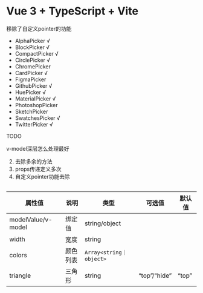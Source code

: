 # Vue 3 + TypeScript + Vite

移除了自定义pointer的功能

- AlphaPicker √
- BlockPicker √
- CompactPicker √
- CirclePicker √
- ChromePicker
- CardPicker √
- FigmaPicker
- GithubPicker √
- HuePicker √
- MaterialPicker √
- PhotoshopPicker
- SketchPicker
- SwatchesPicker √
- TwitterPicker √

TODO

v-model深层怎么处理最好

2. 去除多余的方法
3. props传递定义多次
4. 自定义pointer功能去除

```vue

```

| 属性值             | 说明     | 类型                    | 可选值       | 默认值 |
| ------------------ | -------- | ----------------------- | ------------ | ------ |
| modelValue/v-model | 绑定值   | string/object           |              |        |
| width              | 宽度     | string                  |              |        |
| colors             | 颜色列表 | `Array<string｜object>` |              |        |
| triangle           | 三角形   | string                  | “top”/“hide” | “top”  |

